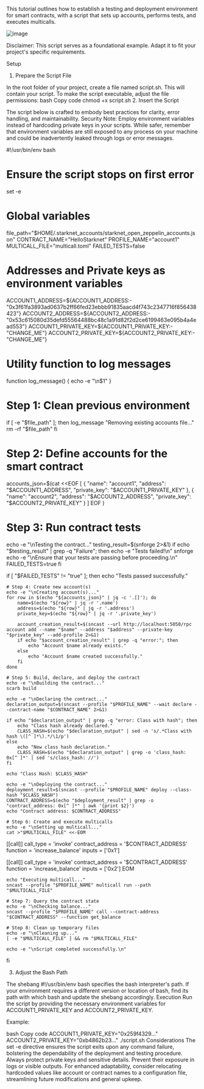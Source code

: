 This tutorial outlines how to establish a testing and deployment environment for smart contracts, with a script that sets up accounts, performs tests, and executes multicalls.

![image](https://github.com/palmerchelsea/starknet-guide/assets/149751913/2afe0fad-a8ed-4808-b3ae-7c16d4e0b3d4)


Disclaimer: This script serves as a foundational example. Adapt it to fit your project's specific requirements.

Setup
1. Prepare the Script File

In the root folder of your project, create a file named script.sh. This will contain your script.
To make the script executable, adjust the file permissions:
bash
Copy code
chmod +x script.sh
2. Insert the Script

The script below is crafted to embody best practices for clarity, error handling, and maintainability.
Security Note: Employ environment variables instead of hardcoding private keys in your scripts. While safer, remember that environment variables are still exposed to any process on your machine and could be inadvertently leaked through logs or error messages.

#!/usr/bin/env bash

# Ensure the script stops on first error
set -e

# Global variables
file_path="$HOME/.starknet_accounts/starknet_open_zeppelin_accounts.json"
CONTRACT_NAME="HelloStarknet"
PROFILE_NAME="account1"
MULTICALL_FILE="multicall.toml"
FAILED_TESTS=false

# Addresses and Private keys as environment variables
ACCOUNT1_ADDRESS=${ACCOUNT1_ADDRESS:-"0x3f61fa3893ad0637b2ff66fed23ebbb91835aacd4f743c2347716f856438423"}
ACCOUNT2_ADDRESS=${ACCOUNT2_ADDRESS:-"0x53c615080d35defd55564488bc48c1a91d82f2d2ce6199463e095b4a4ead553"}
ACCOUNT1_PRIVATE_KEY=${ACCOUNT1_PRIVATE_KEY:-"CHANGE_ME"}
ACCOUNT2_PRIVATE_KEY=${ACCOUNT2_PRIVATE_KEY:-"CHANGE_ME"}

# Utility function to log messages
function log_message() {
    echo -e "\n$1"
}

# Step 1: Clean previous environment
if [ -e "$file_path" ]; then
    log_message "Removing existing accounts file..."
    rm -rf "$file_path"
fi

# Step 2: Define accounts for the smart contract
accounts_json=$(cat <<EOF
[
    {
        "name": "account1",
        "address": "$ACCOUNT1_ADDRESS",
        "private_key": "$ACCOUNT1_PRIVATE_KEY"
    },
    {
        "name": "account2",
        "address": "$ACCOUNT2_ADDRESS",
        "private_key": "$ACCOUNT2_PRIVATE_KEY"
    }
]
EOF
)

# Step 3: Run contract tests
echo -e "\nTesting the contract..."
testing_result=$(snforge 2>&1)
if echo "$testing_result" | grep -q "Failure"; then
    echo -e "Tests failed!\n"
    snforge
    echo -e "\nEnsure that your tests are passing before proceeding.\n"
    FAILED_TESTS=true
fi

if [ "$FAILED_TESTS" != "true" ]; then
    echo "Tests passed successfully."

    # Step 4: Create new account(s)
    echo -e "\nCreating account(s)..."
    for row in $(echo "${accounts_json}" | jq -c '.[]'); do
        name=$(echo "${row}" | jq -r '.name')
        address=$(echo "${row}" | jq -r '.address')
        private_key=$(echo "${row}" | jq -r '.private_key')

        account_creation_result=$(sncast --url http://localhost:5050/rpc account add --name "$name" --address "$address" --private-key "$private_key" --add-profile 2>&1)
        if echo "$account_creation_result" | grep -q "error:"; then
            echo "Account $name already exists."
        else
            echo "Account $name created successfully."
        fi
    done

    # Step 5: Build, declare, and deploy the contract
    echo -e "\nBuilding the contract..."
    scarb build

    echo -e "\nDeclaring the contract..."
    declaration_output=$(sncast --profile "$PROFILE_NAME" --wait declare --contract-name "$CONTRACT_NAME" 2>&1)

    if echo "$declaration_output" | grep -q "error: Class with hash"; then
        echo "Class hash already declared."
        CLASS_HASH=$(echo "$declaration_output" | sed -n 's/.*Class with hash \([^ ]*\).*/\1/p')
    else
        echo "New class hash declaration."
        CLASS_HASH=$(echo "$declaration_output" | grep -o 'class_hash: 0x[^ ]*' | sed 's/class_hash: //')
    fi

    echo "Class Hash: $CLASS_HASH"

    echo -e "\nDeploying the contract..."
    deployment_result=$(sncast --profile "$PROFILE_NAME" deploy --class-hash "$CLASS_HASH")
    CONTRACT_ADDRESS=$(echo "$deployment_result" | grep -o "contract_address: 0x[^ ]*" | awk '{print $2}')
    echo "Contract address: $CONTRACT_ADDRESS"

    # Step 6: Create and execute multicalls
    echo -e "\nSetting up multicall..."
    cat >"$MULTICALL_FILE" <<-EOM
[[call]]
call_type = 'invoke'
contract_address = '$CONTRACT_ADDRESS'
function = 'increase_balance'
inputs = ['0x1']

[[call]]
call_type = 'invoke'
contract_address = '$CONTRACT_ADDRESS'
function = 'increase_balance'
inputs = ['0x2']
EOM

    echo "Executing multicall..."
    sncast --profile "$PROFILE_NAME" multicall run --path "$MULTICALL_FILE"

    # Step 7: Query the contract state
    echo -e "\nChecking balance..."
    sncast --profile "$PROFILE_NAME" call --contract-address "$CONTRACT_ADDRESS" --function get_balance

    # Step 8: Clean up temporary files
    echo -e "\nCleaning up..."
    [ -e "$MULTICALL_FILE" ] && rm "$MULTICALL_FILE"

    echo -e "\nScript completed successfully.\n"
fi

3. Adjust the Bash Path

The shebang #!/usr/bin/env bash specifies the bash interpreter's path. If your environment requires a different version or location of bash, find its path with which bash and update the shebang accordingly.
Execution
Run the script by providing the necessary environment variables for ACCOUNT1_PRIVATE_KEY and ACCOUNT2_PRIVATE_KEY.

Example:

bash
Copy code
ACCOUNT1_PRIVATE_KEY="0x259f4329..." ACCOUNT2_PRIVATE_KEY="0xb4862b23..." ./script.sh
Considerations
The set -e directive ensures the script exits upon any command failure, bolstering the dependability of the deployment and testing procedure.
Always protect private keys and sensitive details. Prevent their exposure in logs or visible outputs.
For enhanced adaptability, consider relocating hardcoded values like account or contract names to a configuration file, streamlining future modifications and general upkeep.

